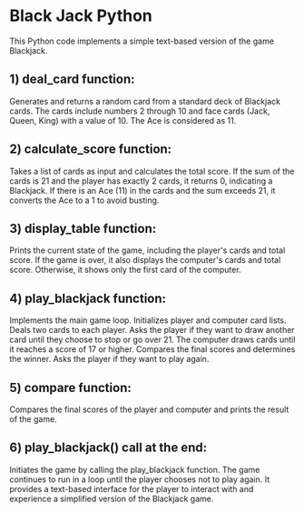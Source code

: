 # Black Jack Python
This Python code implements a simple text-based version of the game Blackjack. 

## 1) deal_card function:

Generates and returns a random card from a standard deck of Blackjack cards. The cards include numbers 2 through 10 and face cards (Jack, Queen, King) with a value of 10. The Ace is considered as 11.

## 2) calculate_score function:

Takes a list of cards as input and calculates the total score.
If the sum of the cards is 21 and the player has exactly 2 cards, it returns 0, indicating a Blackjack.
If there is an Ace (11) in the cards and the sum exceeds 21, it converts the Ace to a 1 to avoid busting.

## 3) display_table function:

Prints the current state of the game, including the player's cards and total score.
If the game is over, it also displays the computer's cards and total score. Otherwise, it shows only the first card of the computer.

## 4) play_blackjack function:

Implements the main game loop.
Initializes player and computer card lists.
Deals two cards to each player.
Asks the player if they want to draw another card until they choose to stop or go over 21.
The computer draws cards until it reaches a score of 17 or higher.
Compares the final scores and determines the winner.
Asks the player if they want to play again.

## 5) compare function:

Compares the final scores of the player and computer and prints the result of the game.

## 6) play_blackjack() call at the end:

Initiates the game by calling the play_blackjack function.
The game continues to run in a loop until the player chooses not to play again. It provides a text-based interface for the player to interact with and experience a simplified version of the Blackjack game.
